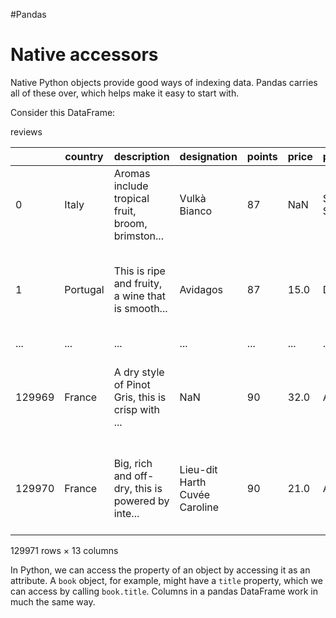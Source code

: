 #Pandas 
# Native accessors[](https://www.kaggle.com/code/residentmario/indexing-selecting-assigning#Native-accessors)

Native Python objects provide good ways of indexing data. Pandas carries all of these over, which helps make it easy to start with.

Consider this DataFrame:

reviews

||country|description|designation|points|price|province|region_1|region_2|taster_name|taster_twitter_handle|title|variety|winery|
|---|---|---|---|---|---|---|---|---|---|---|---|---|---|
|0|Italy|Aromas include tropical fruit, broom, brimston...|Vulkà Bianco|87|NaN|Sicily & Sardinia|Etna|NaN|Kerin O’Keefe|@kerinokeefe|Nicosia 2013 Vulkà Bianco (Etna)|White Blend|Nicosia|
|1|Portugal|This is ripe and fruity, a wine that is smooth...|Avidagos|87|15.0|Douro|NaN|NaN|Roger Voss|@vossroger|Quinta dos Avidagos 2011 Avidagos Red (Douro)|Portuguese Red|Quinta dos Avidagos|
|...|...|...|...|...|...|...|...|...|...|...|...|...|...|
|129969|France|A dry style of Pinot Gris, this is crisp with ...|NaN|90|32.0|Alsace|Alsace|NaN|Roger Voss|@vossroger|Domaine Marcel Deiss 2012 Pinot Gris (Alsace)|Pinot Gris|Domaine Marcel Deiss|
|129970|France|Big, rich and off-dry, this is powered by inte...|Lieu-dit Harth Cuvée Caroline|90|21.0|Alsace|Alsace|NaN|Roger Voss|@vossroger|Domaine Schoffit 2012 Lieu-dit Harth Cuvée Car...|Gewürztraminer|Domaine Schoffit|

129971 rows × 13 columns

In Python, we can access the property of an object by accessing it as an attribute. A `book` object, for example, might have a `title` property, which we can access by calling `book.title`. Columns in a pandas DataFrame work in much the same way.